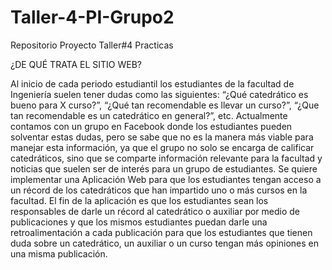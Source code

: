 # Taller-4-PI-Grupo2
Repositorio Proyecto Taller#4 Practicas

¿DE QUÉ TRATA EL SITIO WEB?

Al inicio de cada periodo estudiantil los estudiantes de la facultad de Ingeniería suelen tener dudas como las siguientes: “¿Qué catedrático es bueno para X curso?”, “¿Qué tan recomendable es llevar un curso?”, “¿Que tan recomendable es un catedrático en general?”, etc.
Actualmente contamos con un grupo en Facebook donde los estudiantes pueden solventar estas dudas, pero se sabe que no es la manera más viable para manejar esta información, ya que el grupo no solo se encarga de calificar catedráticos, sino que se comparte información relevante para la facultad y noticias que suelen ser de interés para un grupo de estudiantes.
Se quiere implementar una Aplicación Web para que los estudiantes tengan acceso a un récord de los catedráticos que han impartido uno o más cursos en la facultad.
El fin de la aplicación es que los estudiantes sean los responsables de darle un récord al catedrático o auxiliar por medio de publicaciones y que los mismos estudiantes puedan darle una retroalimentación a cada publicación para que los estudiantes que tienen duda sobre un catedrático, un auxiliar o un curso tengan más opiniones en una misma publicación.

